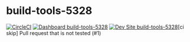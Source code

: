 # build-tools-5328

[![CircleCI](https://circleci.com/gh/pantheon-ci-bot/build-tools-5328.svg?style=shield)](https://circleci.com/gh/pantheon-ci-bot/build-tools-5328)
[![Dashboard build-tools-5328](https://img.shields.io/badge/dashboard-build_tools_5328-yellow.svg)](https://dashboard.pantheon.io/sites/83bcfb70-d56f-4862-953a-a3b19b315aca#dev/code)
[![Dev Site build-tools-5328](https://img.shields.io/badge/site-build_tools_5328-blue.svg)](http://dev-build-tools-5328.pantheonsite.io/)[ci skip] Pull request that is not tested (#1)
